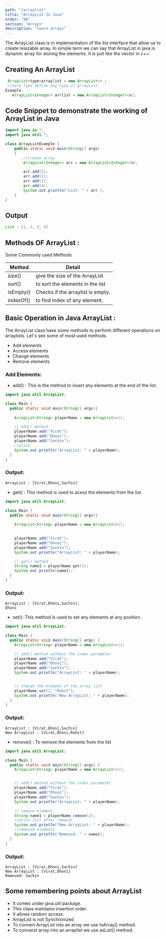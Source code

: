 ```yaml
---
path: "/arraylist"
title: "ArrayList In Java"
order: "4B"
section: "Arrays"
description: "learn arrays"
---
```


The ArrayList class is in implementation of the list interface that allow us to create resizable array. In simple term we can say that ArrayList in java is dynamic array for storing the elements. It is just like the vector in c++.


## Creating An ArrayList

```java
 ArrayList<type>arraylist = new ArrayList<> ; 
 //here type define any type of ArrayList. 
Example:
   ArrayList<Integer> arrlist = new ArrayList<Integer>(n);

```

## Code Snippet to demonstrate the working of ArrayList in Java
```java
import java.io.*;
import java.util.*;

class ArrayListExample {
	public static void main(String[] args)
	{
		//create array
		ArrayList<Integer> arr = new ArrayList<Integer>(n);

		arr.add(1);
		arr.add(2);
		arr.add(3);
		arr.add(4);
        System.out.println("List: " + arr );
	}
}

```

## Output
```java
List : [1, 2, 3, 4] 
```
 
## Methods OF ArrayList :
Some Commonly used Methods

  Method       |  Detail
------------- | -------------
size()        | give the size of the ArrayList
sort()        | to sort the elements in the list
isEmpty()	  | Checks if the arraylist is empty.
indexOf()	  | to find index of any element.



## Basic Operation in Java ArrayList :
The ArrayList class have some methods to perform different operations on arraylists. Let's see some of most used methods.

- Add elements
- Access elements
- Change elements
- Remove elements

### Add Elements:
 - add() : This is the method to insert any elements at the end of the list.
```java
import java.util.ArrayList;

class Main {
  public static void main(String[] args){
  
    ArrayList<String> playerName = new ArrayList<>();

    // add() method 
    playerName.add("Virat");
    playerName.add("Dhoni");
    playerName.add("Sachin");
	//print 
    System.out.println("ArrayList: " + playerName);
  }
}
```
### Output:

```
ArrayList : [Virat,Dhoni,Sachin]
```

- get() : This method is used to acess the elements from the list.

```java
import java.util.ArrayList;

class Main {
  public static void main(String[] args){
    
    ArrayList<String> playerName = new ArrayList<>();

   
    playerName.add("Virat");
    playerName.add("Dhoni");
    playerName.add("Sachin");
    System.out.println("ArrayList: " + playerName);

	// get() method
    String name1 = playerName.get(1);
    System.out.println(name1);
  }
}

```
### Output:
```
ArrayList : [Virat,Dhoni,Sachin];
Dhoni
```
- set(): This method is used to set any elements at any position.

```java
import java.util.ArrayList;

class Main {
  public static void main(String[] args) {
    ArrayList<String> playerName = new ArrayList<>();

    // add() method without the index parameter
    playerName.add("Virat");
    playerName.add("Dhoni");
    playerName.add("Sachin");
    System.out.println("ArrayList: " + playerName);


    // change the element of the array list
    playerName.set(2, "Rohit");
    System.out.println("New ArrayList: " + playerName);
  }
}
```
### Output:
```
ArrayList : [Virat,Dhoni,Sachin]
New ArrayList : [Virat,Dhoni,Rohit]

```
- remove() : To remove the elements from the list

```java
import java.util.ArrayList;

class Main {
  public static void main(String[] args) {
    ArrayList<String> playerName = new ArrayList<>();


    // add() method without the index parameter
    playerName.add("Virat");
    playerName.add("Dhoni");
    playerName.add("Sachin");
    System.out.println("ArrayList: " + playerName);

    // remove element 
    String name1 = playerName.remove(2);
	//print list after removal
    System.out.println("New ArrayList: " + playerName);
	//removed elements
    System.out.println("Removed: " + name1);
  }
}
```
### Output:
```
ArrayList : [Virat,Dhoni,Sachin]
New ArrayList : [Virat,Dhoni]
Removed: Sachin
```
## Some remembering points about ArrayList

- It comes under java.util package.
- This class maintains insertion order.
- It allows random access.
- ArrayList is not Synchronized  
- To convert ArrayList into an array we use toArray() method.
- To converst array into an arraylist we use asList() method.	
